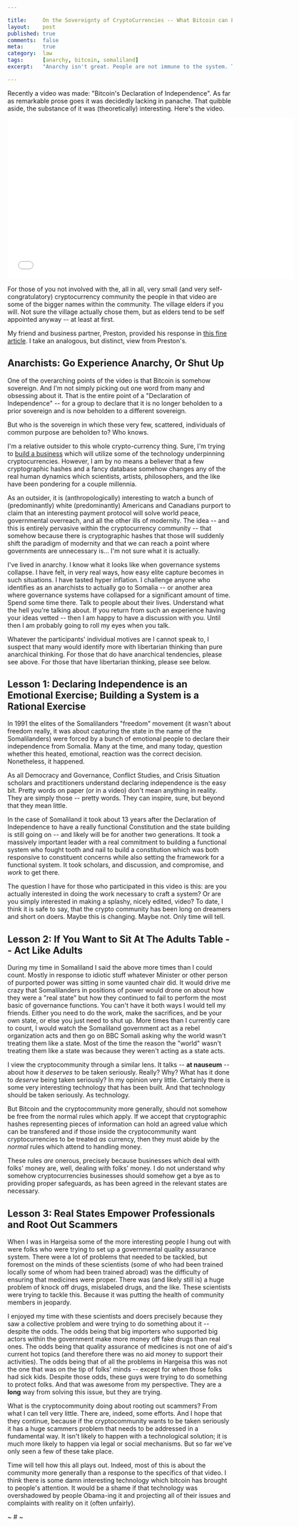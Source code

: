 ```yaml
---

title:     On the Sovereignty of CryptoCurrencies -- What Bitcoin can Learn from Somaliland
layout:    post
published: true
comments:  false
meta:      true
category:  law
tags:      [anarchy, bitcoin, somaliland]
excerpt:   "Anarchy isn't great. People are not immune to the system. These are things which adding a nice payment protocol and some interesting cryptographic hashes does not change."

---
```


Recently a video was made: "Bitcoin's Declaration of Independence". As far as remarkable prose goes it was decidedly lacking in panache. That quibble aside, the substance of it was (theoretically) interesting. Here's the video.

<iframe width="640" height="360" src="//www.youtube-nocookie.com/embed/XQqZ9b0S0BY?rel=0" frameborder="0" allowfullscreen></iframe>

For those of you not involved with the, all in all, very small (and very self-congratulatory) cryptocurrency community the people in that video are some of the bigger names within the community. The village elders if you will. Not sure the village actually chose them, but as elders tend to be self appointed anyway -- at least at first.

My friend and business partner, Preston, provided his response in [this fine article](http://prestonbyrne.com/2014/08/14/tory-2/). I take an analogous, but distinct, view from Preston's.

## Anarchists: Go Experience Anarchy, Or Shut Up

One of the overarching points of the video is that Bitcoin is somehow sovereign. And I'm not simply picking out one word from many and obsessing about it. That is the entire point of a "Declaration of Independence" -- for a group to declare that it is no longer beholden to a prior sovereign and is now beholden to a different sovereign.

But who is the sovereign in which these very few, scattered, individuals of common purpose are beholden to? Who knows.

I'm a relative outsider to this whole crypto-currency thing. Sure, I'm trying to [build a business](https://erisindustries.com) which will utilize some of the technology underpinning cryptocurrencies. However, I am by no means a believer that a few cryptographic hashes and a fancy database somehow changes any of the real human dynamics which scientists, artists, philosophers, and the like have been pondering for a couple millennia.

As an outsider, it is (anthropologically) interesting to watch a bunch of (predominantly) white (predominantly) Americans and Canadians purport to claim that an interesting payment protocol will solve world peace, governmental overreach, and all the other ills of modernity. The idea -- and this is entirely pervasive within the cryptocurrency community -- that somehow because there is cryptographic hashes that those will suddenly shift the paradigm of modernity and that we can reach a point where governments are unnecessary is... I'm not sure what it is actually.

I've lived in anarchy. I know what it looks like when governance systems collapse. I have felt, in very real ways, how easy elite capture becomes in such situations. I have tasted hyper inflation. I challenge anyone who identifies as an anarchists to actually go to Somalia -- or another area where governance systems have collapsed for a significant amount of time. Spend some time there. Talk to people about their lives. Understand what the hell you're talking about. If you return from such an experience having your ideas vetted -- then I am happy to have a discussion with you. Until then I am probably going to roll my eyes when you talk.

Whatever the participants' individual motives are I cannot speak to, I suspect that many would identify more with libertarian thinking than pure anarchical thinking. For those that do have anarchical tendencies, please see above. For those that have libertarian thinking, please see below.

## Lesson 1: Declaring Independence is an Emotional Exercise; Building a System is a Rational Exercise

In 1991 the elites of the Somalilanders "freedom" movement (it wasn't about freedom really, it was about capturing the state in the name of the Somalilanders) were forced by a bunch of emotional people to declare their independence from Somalia. Many at the time, and many today, question whether this heated, emotional, reaction was the correct decision. Nonetheless, it happened.

As all Democracy and Governance, Conflict Studies, and Crisis Situation scholars and practitioners understand declaring independence is the easy bit. Pretty words on paper (or in a video) don't mean anything in reality. They are simply those -- pretty words. They can inspire, sure, but beyond that they mean little.

In the case of Somaliland it took about 13 years after the Declaration of Independence to have a really functional Constitution and the state building is still going on -- and likely will be for another two generations. It took a massively important leader with a real commitment to building a functional system who fought tooth and nail to build a constitution which was both responsive to constituent concerns while also setting the framework for a functional system. It took scholars, and discussion, and compromise, and *work* to get there.

The question I have for those who participated in this video is this: are you actually interested in doing the work necessary to craft a system? Or are you simply interested in making a splashy, nicely edited, video? To date, I think it is safe to say, that the crypto community has been long on dreamers and short on doers. Maybe this is changing. Maybe not. Only time will tell.

## Lesson 2: If You Want to Sit At The Adults Table -- Act Like Adults

During my time in Somaliland I said the above more times than I could count. Mostly in response to idiotic stuff whatever Minister or other person of purported power was sitting in some vaunted chair did. It would drive me crazy that Somalilanders in positions of power would drone on about how they were a "real state" but how they continued to fail to perform the most basic of governance functions. You can't have it both ways I would tell my friends. Either you need to do the work, make the sacrifices, and be your own state, or else you just need to shut up. More times than I currently care to count, I would watch the Somaliland government act as a rebel organization acts and then go on BBC Somali asking why the world wasn't treating them like a state. Most of the time the reason the "world" wasn't treating them like a state was because they weren't acting as a state acts.

I view the cryptocommunity through a similar lens. It talks -- **at nauseum** -- about how it *deserves* to be taken seriously. Really? Why? What has it done to *deserve* being taken seriously? In my opinion very little. Certainly there is some very interesting technology that has been built. And that technology should be taken seriously. As technology.

But Bitcoin and the cryptocommunity more generally, should not somehow be free from the normal rules which apply. If we accept that cryptographic hashes representing pieces of information can hold an agreed value which can be transfered and if those inside the cryptocommunity want cryptocurrencies to be treated *as* currency, then they must abide by the *normal* rules which attend to handling money.

These rules *are* onerous, precisely because businesses which deal with folks' money are, well, dealing with folks' money. I do not understand why somehow cryptocurrencies businesses should somehow get a bye as to providing proper safeguards, as has been agreed in the relevant states are necessary.

## Lesson 3: Real States Empower Professionals and Root Out Scammers

When I was in Hargeisa some of the more interesting people I hung out with were folks who were trying to set up a governmental quality assurance system. There were a lot of problems that needed to be tackled, but foremost on the minds of these scientists (some of who had been trained locally some of whom had been trained abroad) was the difficulty of ensuring that medicines were proper. There was (and likely still is) a huge problem of knock off drugs, mislabeled drugs, and the like. These scientists were trying to tackle this. Because it was putting the health of community members in jeopardy.

I enjoyed my time with these scientists and doers precisely because they saw a collective problem and were trying to do something about it -- despite the odds. The odds being that big importers who supported big actors within the government make more money off fake drugs than real ones. The odds being that quality assurance of medicines is not one of aid's current hot topics (and therefore there was no aid money to support their activities). The odds being that of all the problems in Hargeisa this was not the one that was on the tip of folks' minds -- except for when those folks had sick kids. Despite those odds, these guys were trying to do something to protect folks. And that was awesome from my perspective. They are a **long** way from solving this issue, but they are trying.

What is the cryptocommunity doing about rooting out scammers? From what I can tell very little. There are, indeed, some efforts. And I hope that they continue, because if the cryptocommunity wants to be taken seriously it has a huge scammers problem that needs to be addressed in a fundamental way. It isn't likely to happen with a technological solution; it is much more likely to happen via legal or social mechanisms. But so far we've only seen a few of these take place.

Time will tell how this all plays out. Indeed, most of this is about the community more generally than a response to the specifics of that video. I think there is some damn interesting technology which bitcoin has brought to people's attention. It would be a shame if that technology was overshadowed by people Obama-ing it and projecting all of their issues and complaints with reality on it (often unfairly).

~ # ~